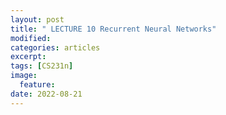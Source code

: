 ```yaml
---
layout: post
title: " LECTURE 10 Recurrent Neural Networks"
modified:
categories: articles
excerpt:
tags: [CS231n]
image:
  feature:
date: 2022-08-21
---
```


